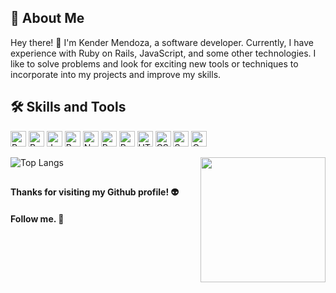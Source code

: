 ## 🚀 About Me

Hey there! 👋 I'm Kender Mendoza, a software developer. Currently, I have experience with Ruby on Rails, JavaScript, and some other technologies. I like to solve problems and look for exciting new tools or techniques to incorporate into my projects and improve my skills.

## 🛠 Skills and Tools

<p> 
    <img alt="Ruby" src="https://img.shields.io/badge/-Ruby-maroon?style=flat-square&logo=ruby&logoColor=white" height="25" width="auto" />
    <img alt="Ruby on Rails" src="https://img.shields.io/badge/-Ruby_on_Rails-red?style=flat-square&logo=ruby-on-rails&logoColor=white" height="25" width="auto" /> 
    <img alt="JavaScript" src="https://img.shields.io/badge/-JavaScript-yellow?style=flat-square&logo=javascript&logoColor=white" height="25" width="auto" />
    <img alt="React" src="https://img.shields.io/badge/-React-blue?style=flat-square&logo=react&logoColor=white" height="25" width="auto" />
    <img alt="Node.js" src="https://img.shields.io/badge/-Node.js-green?style=flat-square&logo=node.js&logoColor=white" height="25" width="auto" /> 
    <img alt="Python" src="https://img.shields.io/badge/-Python-blue?style=flat-square&logo=python&logoColor=white" height="25" width="auto" /> 
    <img alt="PostgreSQL" src="https://img.shields.io/badge/-PostgreSQL-blue?style=flat-square&logo=postgresql&logoColor=white" height="25" width="auto" />
    <img alt="HTML" src="https://img.shields.io/badge/-HTML-orange?style=flat-square&logo=html5&logoColor=white" height="25" width="auto" />
    <img alt="CSS" src="https://img.shields.io/badge/-CSS-blue?style=flat-square&logo=css3&logoColor=white" height="25" width="auto" />
    <img alt="Sass" src="https://img.shields.io/badge/-Sass-pink?style=flat-square&logo=sass&logoColor=white" height="25" width="auto" />
    <img alt="CoffeeScript" src="https://img.shields.io/badge/-CoffeeScript-lightgrey?style=flat-square&logo=coffeescript&logoColor=white" height="25" width="auto" />
</p>

<img align='right' src='https://i.pinimg.com/originals/74/34/67/7434678df2212e5b7aeedf5c35c36c0d.gif' width='200'>
<img alt="Top Langs" src="https://github-readme-stats.vercel.app/api/top-langs/?username=Kender-Mendoza&hide_progress=false" /> 

## 

#### Thanks for visiting my Github profile! 👽 
#### Follow me. 👾
